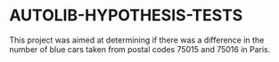 # AUTOLIB-HYPOTHESIS-TESTS
This project was aimed at determining if there was a difference in the number of blue cars taken from postal codes 75015 and 75016 in Paris. 
